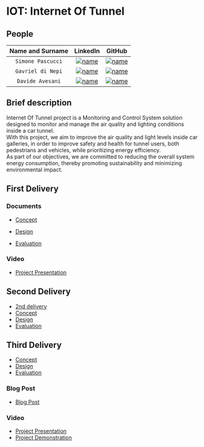 # IOT: Internet Of Tunnel

## People

| **Name and Surname** |                                                                     **LinkedIn**                                                                      |                                                              **GitHub**                                                              |
| :------------------: | :---------------------------------------------------------------------------------------------------------------------------------------------------: | :----------------------------------------------------------------------------------------------------------------------------------: |
|  `Simone Pascucci`   | [![name](https://github.com/nardoz-dev/projectName/blob/main/docs/sharedpictures/LogoIn.png)](https://www.linkedin.com/in/simone-pascucci-17751126b/) | [![name](https://github.com/nardoz-dev/projectName/blob/main/docs/sharedpictures/GitHubLogo.png)](https://github.com/simonepascucci) |
|  `Gavriel di Nepi`   |  [![name](https://github.com/nardoz-dev/projectName/blob/main/docs/sharedpictures/LogoIn.png)](https://it.linkedin.com/in/gavriel-di-nepi-544a971b1)  |    [![name](https://github.com/nardoz-dev/projectName/blob/main/docs/sharedpictures/GitHubLogo.png)](https://github.com/gaggo00)     |
|   `Davide Avesani`   | [![name](https://github.com/nardoz-dev/projectName/blob/main/docs/sharedpictures/LogoIn.png)](https://www.linkedin.com/in/davide-avesani-394835223/)  |    [![name](https://github.com/nardoz-dev/projectName/blob/main/docs/sharedpictures/GitHubLogo.png)](https://github.com/aveklan)     |

## Brief description

Internet Of Tunnel project is a Monitoring and Control System solution designed to monitor and manage the air quality and lighting conditions inside a car tunnel.  
With this project, we aim to improve the air quality and light levels inside car galleries, in order to improve safety and health for tunnel users, both pedestrians and vehicles, while prioritizing energy efficiency.  
As part of our objectives, we are committed to reducing the overall system energy consumption, thereby promoting sustainability and minimizing environmental impact.

## First Delivery

### Documents

- [Concept](/docs/first_delivery/Concept.md)

- [Design](/docs/first_delivery/Design.md)

- [Evaluation](/docs/first_delivery/Evaluation.md)

### Video

- [Project Presentation](https://www.youtube.com/watch?v=qPwCQMbU30s)

## Second Delivery

- [2nd delivery](/docs/second_delivery/2nd%20delivery.md)
- [Concept](/docs/second_delivery/Concept.md)
- [Design](/docs/second_delivery/Design.md)
- [Evaluation](/docs/second_delivery/Evaluation.md)

## Third Delivery

- [Concept](/docs/third_delivery/Concept.md)
- [Design](/docs/third_delivery/Design.md)
- [Evaluation](/docs/third_delivery/Evaluation.md)

### Blog Post

- [Blog Post](https://www.hackster.io/internet-of-tunnel-sapienza-project-2023/iot-internet-of-tunnel-d4070c)

### Video

- [Project Presentation](https://youtu.be/nOzBFuhrOmo)
- [Project Demonstration](https://youtu.be/TSAeotWgk8Y)
